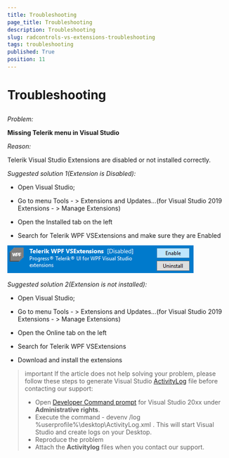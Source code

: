 ```yaml
---
title: Troubleshooting
page_title: Troubleshooting
description: Troubleshooting
slug: radcontrols-vs-extensions-troubleshooting
tags: troubleshooting 
published: True
position: 11
---
```


# Troubleshooting

## 

*Problem:*

**Missing Telerik menu in Visual Studio**

*Reason:*

Telerik Visual Studio Extensions are disabled or not installed correctly.

*Suggested solution 1(Extension is Disabled):*

* Open Visual Studio;

* Go to menu Tools - > Extensions and Updates...(for Visual Studio 2019 Extensions - > Manage Extensions)

* Open the Installed tab on the left​

* Search for Telerik WPF VSExtensions and make sure they are Enabled

![vsextensions-disabled](images/VSExtensions_disabled.png)

*Suggested solution 2(Extension is not installed):*

* Open Visual Studio;

* Go to menu Tools - > Extensions and Updates...(for Visual Studio 2019 Extensions - > Manage Extensions)

* Open the Online tab on the left​

* Search for Telerik WPF VSExtensions

* Download and install the extensions

>important If the article does not help solving your problem, please follow these steps to generate Visual Studio [ActivityLog](https://docs.microsoft.com/en-us/visualstudio/ide/reference/log-devenv-exe?view=vs-2019) file before contacting our support:
>* Open [Developer Command prompt](https://docs.microsoft.com/en-us/dotnet/framework/tools/developer-command-prompt-for-vs) for Visual Studio 20xx under **Administrative rights**.
>* Execute the command - devenv /log %userprofile%\desktop\ActivityLog.xml . This will start Visual Studio and create logs on your Desktop.
>* Reproduce the problem
>* Attach the **Activitylog** files when you contact our support.